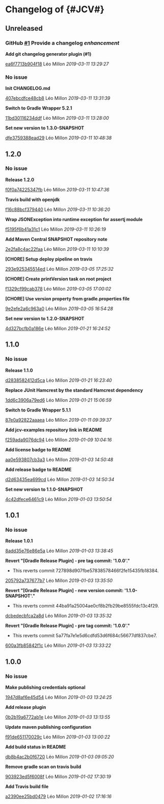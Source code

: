 # Changelog of {#JCV#}

## Unreleased
### GitHub [#1](https://github.com/ekino/jcv/issues/1) Provide a changelog    *enhancement*  

**Add git changelog generator plugin (#1)**


[ea6f7713b904f18](https://github.com/ekino/jcv/commit/ea6f7713b904f18) Léo Millon *2019-03-11 13:29:27*


### No issue

**Init CHANGELOG.md**


[407ebcdfce48cb8](https://github.com/ekino/jcv/commit/407ebcdfce48cb8) Léo Millon *2019-03-11 13:31:39*

**Switch to Gradle Wrapper 5.2.1**


[11bd30116234ddf](https://github.com/ekino/jcv/commit/11bd30116234ddf) Léo Millon *2019-03-11 13:28:00*

**Set new version to 1.3.0-SNAPSHOT**


[dfe3759388ead29](https://github.com/ekino/jcv/commit/dfe3759388ead29) Léo Millon *2019-03-11 10:48:38*


## 1.2.0
### No issue

**Release 1.2.0**


[f0f0a74225347fb](https://github.com/ekino/jcv/commit/f0f0a74225347fb) Léo Millon *2019-03-11 10:47:36*

**Travis build with openjdk**


[f16c88bcf379440](https://github.com/ekino/jcv/commit/f16c88bcf379440) Léo Millon *2019-03-11 10:36:20*

**Wrap JSONException into runtime exception for assertj module**


[f5195f6b41a31c1](https://github.com/ekino/jcv/commit/f5195f6b41a31c1) Léo Millon *2019-03-11 10:26:19*

**Add Maven Central SNAPSHOT repository note**


[2e2fa8c4ac22faa](https://github.com/ekino/jcv/commit/2e2fa8c4ac22faa) Léo Millon *2019-03-11 10:10:39*

**[CHORE] Setup deploy pipeline on travis**


[293e925345514ed](https://github.com/ekino/jcv/commit/293e925345514ed) Léo Millon *2019-03-05 17:25:32*

**[CHORE] Create printVersion task on root project**


[f1329cf99cab378](https://github.com/ekino/jcv/commit/f1329cf99cab378) Léo Millon *2019-03-05 17:00:02*

**[CHORE] Use version property from gradle.properties file**


[9e2efe2a6c963a0](https://github.com/ekino/jcv/commit/9e2efe2a6c963a0) Léo Millon *2019-03-05 16:54:28*

**Set new version to 1.2.0-SNAPSHOT**


[4d327bcfb0a186e](https://github.com/ekino/jcv/commit/4d327bcfb0a186e) Léo Millon *2019-01-21 16:24:52*


## 1.1.0
### No issue

**Release 1.1.0**


[d2838582412d5ca](https://github.com/ekino/jcv/commit/d2838582412d5ca) Léo Millon *2019-01-21 16:23:40*

**Replace JUnit Hamcrest by the standard Hamcrest dependency**


[1dd6c3906a79ed6](https://github.com/ekino/jcv/commit/1dd6c3906a79ed6) Léo Millon *2019-01-21 15:06:59*

**Switch to Gradle Wrapper 5.1.1**


[87e0a92822aaaea](https://github.com/ekino/jcv/commit/87e0a92822aaaea) Léo Millon *2019-01-11 09:39:37*

**Add jcv-examples repository link in README**


[f259ada9076dc94](https://github.com/ekino/jcv/commit/f259ada9076dc94) Léo Millon *2019-01-09 10:04:16*

**Add license badge to README**


[aa0e593807cb3a3](https://github.com/ekino/jcv/commit/aa0e593807cb3a3) Léo Millon *2019-01-03 14:50:48*

**Add release badge to README**


[d2d63435ea699cd](https://github.com/ekino/jcv/commit/d2d63435ea699cd) Léo Millon *2019-01-03 14:50:34*

**Set new version to 1.1.0-SNAPSHOT**


[4c42dfece6461c9](https://github.com/ekino/jcv/commit/4c42dfece6461c9) Léo Millon *2019-01-03 13:50:54*


## 1.0.1
### No issue

**Release 1.0.1**


[8add35e76e86e5a](https://github.com/ekino/jcv/commit/8add35e76e86e5a) Léo Millon *2019-01-03 13:38:45*

**Revert "[Gradle Release Plugin] - pre tag commit:  '1.0.0'."**

 * This reverts commit 727898d907fbe57838578466f2fe15435fb18384.

[205792a737677b7](https://github.com/ekino/jcv/commit/205792a737677b7) Léo Millon *2019-01-03 13:35:50*

**Revert "[Gradle Release Plugin] - new version commit:  '1.1.0-SNAPSHOT'."**

 * This reverts commit 44ba91a25004ae0cf8b2fb29be8555fdc13c4f29.

[dcbedecbfca2a8d](https://github.com/ekino/jcv/commit/dcbedecbfca2a8d) Léo Millon *2019-01-03 13:35:32*

**Revert "[Gradle Release Plugin] - pre tag commit:  '1.0.0'."**

 * This reverts commit 5a77fa7e1e5d6cdfd53d6f684c56677df837cbe7.

[600a3fb85842f1c](https://github.com/ekino/jcv/commit/600a3fb85842f1c) Léo Millon *2019-01-03 13:33:22*


## 1.0.0
### No issue

**Make publishing credentials optional**


[1947d8af6e45d54](https://github.com/ekino/jcv/commit/1947d8af6e45d54) Léo Millon *2019-01-03 13:24:25*

**Add release plugin**


[0b2b19a6772ab1e](https://github.com/ekino/jcv/commit/0b2b19a6772ab1e) Léo Millon *2019-01-03 13:13:55*

**Update maven publishing configuration**


[f91de651170029c](https://github.com/ekino/jcv/commit/f91de651170029c) Léo Millon *2019-01-03 13:00:22*

**Add build status in README**


[db8b4ac2b0f6720](https://github.com/ekino/jcv/commit/db8b4ac2b0f6720) Léo Millon *2019-01-03 09:05:20*

**Remove gradle scan on travis build**


[903923ed5f6008f](https://github.com/ekino/jcv/commit/903923ed5f6008f) Léo Millon *2019-01-02 17:30:19*

**Add Travis build file**


[a2390ee25bd0479](https://github.com/ekino/jcv/commit/a2390ee25bd0479) Léo Millon *2019-01-02 17:16:16*


